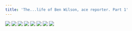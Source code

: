 ```yaml
---
title: 'The...life of Ben Wilson, ace reporter. Part 1'
---
```


![](pg001.jpg)
![](pg002.jpg)
![](pg003.jpg)
![](pg004.jpg)
![](pg005.jpg)
![](pg006.jpg)
![](pg007.jpg)
![](pg008.jpg)
